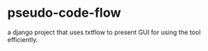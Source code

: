 # pseudo-code-flow
a django project that uses txtflow to present GUI for using the tool efficiently.
